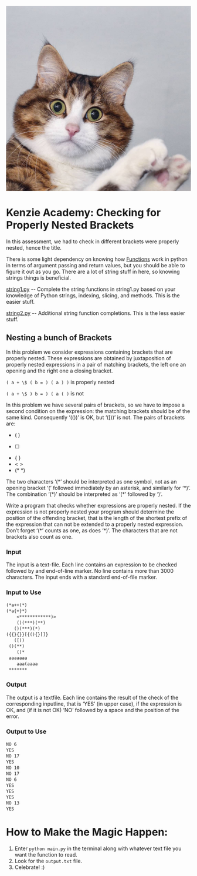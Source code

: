 <p align="center">
  <img src=logo.jpg/>
</p>

# Kenzie Academy: Checking for Properly Nested Brackets
In this assessment, we had to check in different brackets were properly nested, hence the title.

There is some light dependency on knowing how [Functions](https://docs.python.org/2/tutorial/controlflow.html#defining-functions) work in python in terms of argument passing and return values, but you should be able to figure it out as you go. There are a lot of string stuff in here, so knowing strings things is beneficial.

[string1.py](./string1.py) -- Complete the string functions in string1.py based on your knowledge of Python strings, indexing, slicing, and methods. This is the easier stuff.

[string2.py](./string2.py) -- Additional string function completions. This is the less easier stuff.


## Nesting a bunch of Brackets
In this problem we consider expressions containing brackets that are properly nested. These expressions are obtained by juxtaposition of properly nested expressions in a pair of matching brackets, the left one an opening and the right one a closing bracket.

`( a + \$ ( b = ) ( a ) )` is properly nested

`( a + \$ ) b = ) ( a ( )` is not

In this problem we have several pairs of brackets, so we have to impose a second condition on the expression: the matching brackets should be of the same kind. Consequently ‘(())’ is OK, but ‘([))’ is not. The pairs of brackets are:

- ( )
- [ ]
- { }
- < >
- (\* \*)

The two characters ‘(\*’ should be interpreted as one symbol, not as an opening bracket ‘(’ followed immediately by an asterisk, and similarly for ‘\*)’. The combination ‘(\*)’ should be interpreted as ‘(\*’ followed by ‘)’.

Write a program that checks whether expressions are properly nested. If the expression is not properly nested your program should determine the position of the offending bracket, that is the length of the shortest prefix of the expression that can not be extended to a properly nested expression. Don’t forget ‘(\*’ counts as one, as does ‘\*)’. The characters that are not brackets also count as one.


### Input
The input is a text-file. Each line contains an expression to be checked followed by and end-of-line marker. No line contains more than 3000 characters. The input ends with a standard end-of-file marker.

### Input to Use
```
(*a++(*)
(*a{+}*)
    <************)>
    ()(***)(**)
   ()(***)(*)
({{}{}}[{(){}[]}
   ([))
 ()(**)
    ()*
 aaaaaaa
    aaa(aaaa
 *******
```


### Output
The output is a textfile. Each line contains the result of the check of the corresponding inputline, that is ‘YES’ (in upper case), if the expression is OK, and (if it is not OK) ‘NO’ followed by a space and the position of the error.

### Output to Use
```
NO 6
YES
NO 17
YES
NO 10
NO 17
NO 6
YES
YES
YES
NO 13
YES
```

# How to Make the Magic Happen:
1. Enter `python main.py` in the terminal along with whatever text file you want the function to read.
2. Look for the `output.txt` file.
3. Celebrate! :)